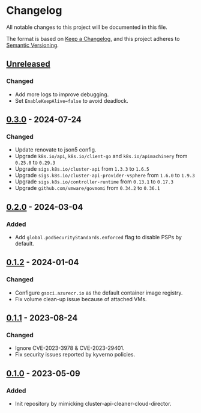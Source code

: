 # Changelog

All notable changes to this project will be documented in this file.

The format is based on [Keep a Changelog](https://keepachangelog.com/en/1.0.0/),
and this project adheres to [Semantic Versioning](https://semver.org/spec/v2.0.0.html).

## [Unreleased]

### Changed

- Add more logs to improve debugging.
- Set `EnableKeepAlive=false` to avoid deadlock.

## [0.3.0] - 2024-07-24

### Changed

- Update renovate to json5 config.
- Upgrade `k8s.io/api`, `k8s.io/client-go` and `k8s.io/apimachinery` from `0.25.0` to `0.29.3`
- Upgrade `sigs.k8s.io/cluster-api` from `1.3.3` to `1.6.5`
- Upgrade `sigs.k8s.io/cluster-api-provider-vsphere` from `1.6.0` to `1.9.3`
- Upgrade `sigs.k8s.io/controller-runtime` from `0.13.1` to `0.17.3`
- Upgrade `github.com/vmware/govmomi` from `0.34.2` to `0.36.1`

## [0.2.0] - 2024-03-04

### Added

- Add `global.podSecurityStandards.enforced` flag to disable PSPs by default.

## [0.1.2] - 2024-01-04

### Changed

- Configure `gsoci.azurecr.io` as the default container image registry.
- Fix volume clean-up issue because of attached VMs.

## [0.1.1] - 2023-08-24

### Changed

- Ignore CVE-2023-3978 & CVE-2023-29401.
- Fix security issues reported by kyverno policies.

## [0.1.0] - 2023-05-09

### Added

- Init repository by mimicking cluster-api-cleaner-cloud-director.

[Unreleased]: https://github.com/giantswarm/cluster-api-cleaner-vsphere/compare/v0.3.0...HEAD
[0.3.0]: https://github.com/giantswarm/cluster-api-cleaner-vsphere/compare/v0.2.0...v0.3.0
[0.2.0]: https://github.com/giantswarm/cluster-api-cleaner-vsphere/compare/v0.1.2...v0.2.0
[0.1.2]: https://github.com/giantswarm/cluster-api-cleaner-vsphere/compare/v0.1.1...v0.1.2
[0.1.1]: https://github.com/giantswarm/cluster-api-cleaner-vsphere/compare/v0.1.0...v0.1.1
[0.1.0]: https://github.com/giantswarm/cluster-api-cleaner-vsphere/releases/tag/v0.1.0

